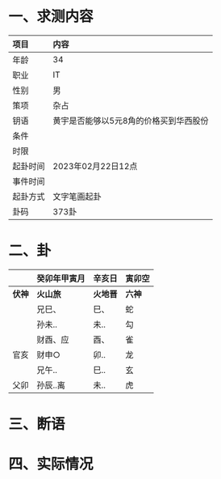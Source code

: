 # 一、求测内容
|项目|内容|
|:-|:-|
|年龄|34|
|职业|IT|
|性别|男|
|策项|杂占|
|钥语|黄宇是否能够以5元8角的价格买到华西股份|
|条件||
|时限||
|起卦时间|2023年02月22日12点|
|事件时间||
|起卦方式|文字笔画起卦|
|卦码|373卦|

# 二、卦
||癸卯年甲寅月|辛亥日|寅卯空|
|:-|:-|:-|:-|
|**伏神**|**火山旅**|**火地晋**|**六神**|
||兄巳、|巳、|蛇|
||孙未..|未..|勾|
||财酉、应|酉、|雀|
|官亥|财申○|卯..|龙|
||兄午..|巳..|玄|
|父卯|孙辰..离|未..|虎|


# 三、断语

# 四、实际情况
